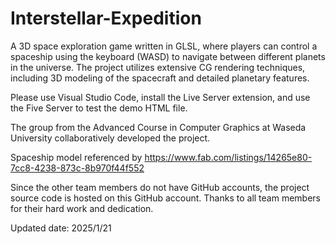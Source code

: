 # Interstellar-Expedition
 A 3D space exploration game written in GLSL, where players can control a spaceship using the keyboard (WASD) to navigate between different planets in the universe. The project utilizes extensive CG rendering techniques, including 3D modeling of the spacecraft and detailed planetary features.
 
Please use Visual Studio Code, install the Live Server extension, and use the Five Server to test the demo HTML file. 

The group from the Advanced Course in Computer Graphics at Waseda University collaboratively developed the project. 

Spaceship model referenced by https://www.fab.com/listings/14265e80-7cc8-4238-873c-8b970f44f552

Since the other team members do not have GitHub accounts, the project source code is hosted on this GitHub account.
Thanks to all team members for their hard work and dedication. 

Updated date: 2025/1/21

